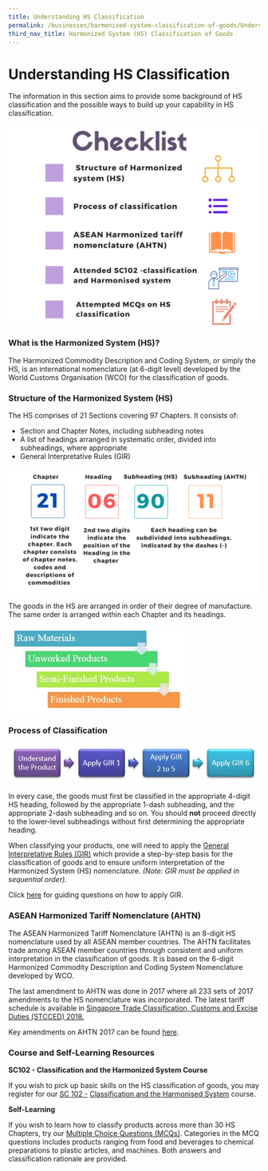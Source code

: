 ```yaml
---
title: Understanding HS Classification
permalink: /businesses/harmonised-system-classification-of-goods/Understanding-HS-Classification
third_nav_title: Harmonized System (HS) Classification of Goods
---
```


# Understanding HS Classification

The information in this section aims to provide some background of HS classification and the possible ways to build up your capability in HS classification.

![HSC1.png](/images/HSC1.png)

### What is the Harmonized System (HS)?

The Harmonized Commodity Description and Coding System, or simply the HS, is an international nomenclature (at 6-digit level) developed by the World Customs Organisation (WCO) for the classification of goods.

    
### Structure of the Harmonized System (HS)
   

The HS comprises of 21 Sections covering 97 Chapters. It consists of:

-   Section and Chapter Notes, including subheading notes
-   A list of headings arranged in systematic order, divided into subheadings, where appropriate
-   General Interpretative Rules (GIR)

![HSC2.png](/images/HSC2.png)

The goods in the HS are arranged in order of their degree of manufacture. The same order is arranged within each Chapter and its headings.

![HSC3.jpg](/images/HSC3.jpg)


### Process of Classification
  ![HSC4.jpg](/images/HSC4.jpg)
    
In every case, the goods must first be classified in the appropriate 4-digit HS heading, followed by the appropriate 1-dash subheading, and the appropriate 2-dash subheading and so on. You should  **not**  proceed directly to the lower-level subheadings without first determining the appropriate heading.
    
When classifying your products, one will need to apply the  [General Interpretative Rules (GIR)](https://www.customs.gov.sg/-/media/cus/files/business/harmonized-system-classification-of-goods/generalrulesfortheinterpretation.pdf?la=en&hash=1723AB6DCC18B7D790E9A6FE96A77EC2085C6A28)  which provide a step-by-step basis for the classification of goods and to ensure uniform interpretation of the Harmonized System (HS) nomenclature.  _(Note: GIR must be applied in sequential order)._
    
Click  [here](https://www.customs.gov.sg/-/media/cus/files/business/harmonized-system-classification-of-goods/gir/apply-gir.pdf?la=en&hash=360007CDA0B9CEB66FB84E5778544C3B3EFF5D7D)  for guiding questions on how to apply GIR.

    
### ASEAN Harmonized Tariff Nomenclature (AHTN)
    
The ASEAN Harmonized Tariff Nomenclature (AHTN) is an 8-digit HS nomenclature used by all ASEAN member countries. The AHTN facilitates trade among ASEAN member countries through consistent and uniform interpretation in the classification of goods. It is based on the 6-digit Harmonized Commodity Description and Coding System Nomenclature developed by WCO.

The last amendment to AHTN was done in 2017 where all 233 sets of 2017 amendments to the HS nomenclature was incorporated. The latest tariff schedule is available in  [Singapore Trade Classification, Customs and Excise Duties (STCCED) 2018.](https://www.customs.gov.sg/-/media/cus/files/business/harmonized-system-classification-of-goods/resources/stcced/stcced-2018_apr-20.pdf?la=en&hash=9AB15067B858BF7A171832DE5CBDF9A160456DB1)
    
Key amendments on AHTN 2017 can be found  [here](https://www.customs.gov.sg/-/media/cus/files/business/harmonized-system-classification-of-goods/ahtn-2017_21-may.pdf).


### Course and Self-Learning Resources

**SC102 - Classification and the Harmonized System Course**

If you wish to pick up basic skills on the HS classification of goods, you may register for our [SC 102 -](/businesses/resources/courses-and-events) [Classification and the Harmonised System](/businesses/resources/courses-and-events)  course.  
  
**Self-Learning**

If you wish to learn how to classify products across more than 30 HS Chapters, try our [Multiple Choice Questions (MCQs)](https://www.customs.gov.sg/-/media/cus/files/business/harmonized-system-classification-of-goods/resources/mcqs-on-hs-classification-storyline/story_html5.html). Categories in the MCQ questions includes products ranging from food and beverages to chemical preparations to plastic articles, and machines. Both answers and classification rationale are provided.
